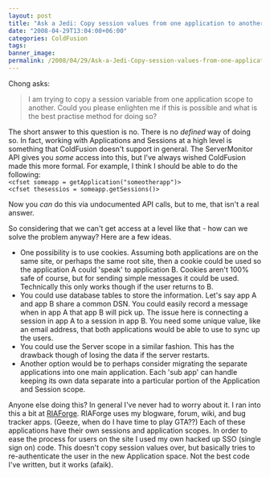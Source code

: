 ```yaml
---
layout: post
title: "Ask a Jedi: Copy session values from one application to another"
date: "2008-04-29T13:04:00+06:00"
categories: ColdFusion 
tags: 
banner_image: 
permalink: /2008/04/29/Ask-a-Jedi-Copy-session-values-from-one-application-to-another
---
```


Chong asks:

<blockquote>
<p>
I am trying to copy a session variable from one application scope to another.
Could you please enlighten me if this is possible and what is the best practise
method for doing so?
</p>
</blockquote>
<!--more-->
The short answer to this question is no. There is no <i>defined</i> way of doing so. In fact, working with Applications and Sessions at a high level is something that ColdFusion doesn't support in general. The ServerMonitor API gives you <i>some</i> access into this, but I've always wished ColdFusion made this more formal. For example, I think I should be able to do the following:

<code>
&lt;cfset someapp = getApplication("someotherapp")&gt;
&lt;cfset thesessios = someapp.getSessions()&gt;
</code>

Now you <i>can</i> do this via undocumented API calls, but to me, that isn't a real answer. 

So considering that we can't get access at a level like that - how can we solve the problem anyway? Here are a few ideas.

<ul>
<li>One possibility is to use cookies. Assuming both applications are on the same site, or perhaps the same root site, then a cookie could be used so the application A could 'speak' to application B. Cookies aren't 100% safe of course, but for sending simple messages it could be used. Technically this only works though if the user returns to B.
<li>You could use database tables to store the information. Let's say app A and app B share a common DSN. You could easily record a message when in app A that app B will pick up. The issue here is connecting a session in app A to a session in app B. You need some unique value, like an email address, that both applications would be able to use to sync up the users. 
<li>You could use the Server scope in a similar fashion. This has the drawback though of losing the data if the server restarts. 
<li>Another option would be to perhaps consider migrating the separate applications into one main application. Each 'sub app' can handle keeping its own data separate into a particular portion of the Application and Session scope.
</ul>

Anyone else doing this? In general I've never had to worry about it. I ran into this a bit at <a href="http://www.riaforge.org">RIAForge</a>. RIAForge uses my blogware, forum, wiki, and bug tracker apps. (Geeze, when do I have time to play GTA??) Each of these applications have their own sessions and application scopes. In order to ease the process for users on the site I used my own hacked up SSO (single sign on) code. This doesn't copy session values over, but basically tries to re-authenticate the user in the new Application space. Not the best code I've written, but it works (afaik).